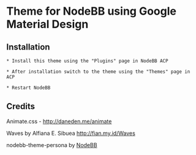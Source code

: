 Theme for NodeBB using Google Material Design
=========================

## Installation

    * Install this theme using the "Plugins" page in NodeBB ACP
    
    * After installation switch to the theme using the "Themes" page in ACP
    
    * Restart NodeBB


## Credits

Animate.css - http://daneden.me/animate

Waves by Alfiana E. Sibuea http://fian.my.id/Waves 

nodebb-theme-persona by [NodeBB](https://github.com/nodebb/)